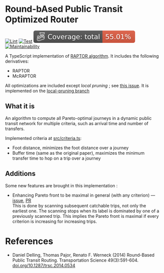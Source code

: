 # Round-bAsed Public Transit Optimized Router

[![Lint](https://github.com/Cata-Dev/RAPTOR/actions/workflows/lint.yml/badge.svg?branch=main)](https://github.com/Cata-Dev/RAPTOR/actions/workflows/lint.yml)
[![Test](https://github.com/Cata-Dev/RAPTOR/actions/workflows/test.yml/badge.svg?branch=main)](https://github.com/Cata-Dev/RAPTOR/actions/workflows/test.yml)
![Coverage: total](./badges/coverage-total.svg)
[![Maintainability](https://qlty.sh/badges/5bb9d02c-a878-4bab-807f-04cc28bb7520/maintainability.svg)](https://qlty.sh/gh/Cata-Dev/projects/RAPTOR)

A TypeScript implementation of [RAPTOR algorithm](https://pubsonline.informs.org/doi/10.1287/trsc.2014.0534).
It includes the following derivatives:

- RAPTOR
- McRAPTOR

All optimizations are included except _local pruning_ ; see [this issue](https://github.com/Cata-Dev/RAPTOR/issues/63).
It is implemented on the [local-pruning branch](https://github.com/Cata-Dev/RAPTOR/tree/local-pruning)

## What it is

An algorithm to compute all Pareto-optimal journeys in a dynamic public transit network for multiple criteria, such as arrival time and number of transfers.

Implemented criteria at [src/criteria.ts](./src/criteria.ts):

- Foot distance, minimizes the foot distance over a journey
- Buffer time (same as the original paper), maximizes the minimum transfer time to hop on a trip over a journey

## Additions

Some new features are brought in this implementation :

- Enhancing Pareto front to be maximal in general (with any criterion) — [issue](https://github.com/Cata-Dev/RAPTOR/issues/216), [PR](https://github.com/Cata-Dev/RAPTOR/pull/217)  
  This is done by scanning subsequent catchable trips, not only the earliest one.
  The scanning stops when its label is dominated by one of a previously scanned trip.
  This implies the Pareto front is maximal if every criterion is increasing for increasing trips.

# References

- Daniel Delling, Thomas Pajor, Renato F. Werneck (2014) Round-Based Public Transit Routing. Transportation Science 49(3):591-604. [doi.org/10.1287/trsc.2014.0534](https://doi.org/10.1287/trsc.2014.0534)
